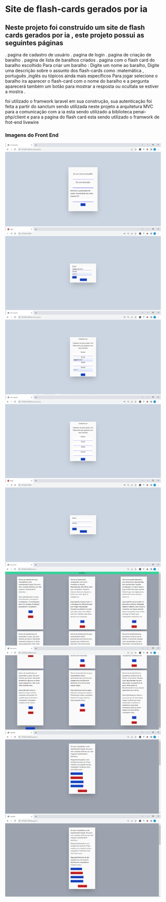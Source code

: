 # Site de flash-cards gerados por ia

## Neste projeto foi construído um site de flash cards gerados por ia , este projeto possui as seguintes páginas
. pagina de cadastro de usuário
. pagina de login
. pagina de criação de baralho
. pagina de lista de baralhos criados
. pagina com o flash card do baralho escolhido
Para criar um baralho : Digite um nome ao baralho, Digite uma descrição sobre o assunto dos flash-cards como :matemática , português ,inglês ou tópicos ainda mais específicos
Para jogar selecione o baralho ira aparecer o flash-card com o nome do baralho e a pergunta aparecerá também um botão para mostrar a resposta ou ocultala se estiver a mostra .



foi utilizado o framwork laravel em sua construção, sua autenticação foi feita a partir do sanctum sendo utilizada neste projeto a arquitetura MVC para a comunicação com a ia esta sendo utilizado a biblioteca penai-php/client e para a pagina do flash card esta sendo utilizado o framwork de frot-end livewire

### Imagens do Front End 
<img src="img/Captura de Tela (16).png">
<img src="img/Captura de Tela (8).png">
<img src="img/Captura de Tela (9).png">
<img src="img/Captura de Tela (10).png">
<img src="img/Captura de Tela (11).png">
<img src="img/Captura de Tela (12).png">
<img src="img/Captura de Tela (13).png">
<img src="img/Captura de Tela (14).png">
<img src="img/Captura de Tela (15).png">
